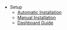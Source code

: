 - Setup
    - [Automatic Installation](/docs/master/automatic-installation)
    - [Manual Installation](/docs/master/manual-installation)
    - [Dashboard Guide](/docs/master/dashboard-guide)
